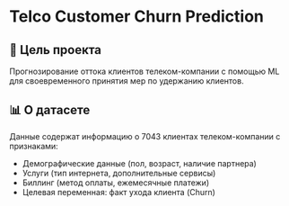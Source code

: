 # Telco Customer Churn Prediction

## 🎯 Цель проекта
Прогнозирование оттока клиентов телеком-компании с помощью ML для своевременного принятия мер по удержанию клиентов.

## 📊 О датасете
Данные содержат информацию о 7043 клиентах телеком-компании с признаками:
- Демографические данные (пол, возраст, наличие партнера)
- Услуги (тип интернета, дополнительные сервисы) 
- Биллинг (метод оплаты, ежемесячные платежи)
- Целевая переменная: факт ухода клиента (Churn)